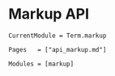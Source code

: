 # Markup API
```@meta
CurrentModule = Term.markup
```

```@index
Pages   = ["api_markup.md"]
```


```@autodocs
Modules = [markup]
```